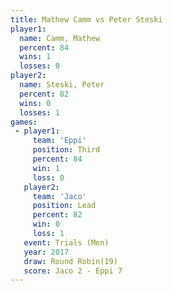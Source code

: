 ```yaml
---
title: Mathew Camm vs Peter Steski
player1:             
  name: Camm, Mathew 
  percent: 84        
  wins: 1            
  losses: 0          
player2:             
  name: Steski, Peter
  percent: 82        
  wins: 0            
  losses: 1          
games:
 - player1:         
     team: 'Eppi'   
     position: Third
     percent: 84    
     win: 1         
     loss: 0        
   player2:        
     team: 'Jaco'  
     position: Lead
     percent: 82   
     win: 0        
     loss: 1       
   event: Trials (Men)   
   year: 2017            
   draw: Round Robin(19) 
   score: Jaco 2 - Eppi 7
---
```

